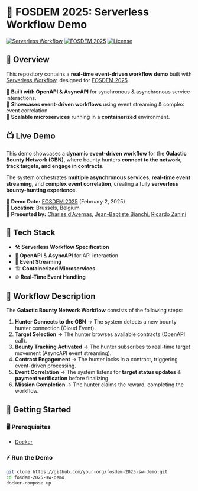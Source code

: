 ﻿# 🚀 FOSDEM 2025: Serverless Workflow Demo

[![Serverless Workflow](https://img.shields.io/badge/Serverless__Workflow-blue)](https://serverlessworkflow.io)
[![FOSDEM 2025](https://img.shields.io/badge/Event-FOSDEM%202025-red)](https://fosdem.org/2025/)
[![License](https://img.shields.io/badge/License-APACHE__2.0-green)](LICENSE)

## 🌟 Overview
This repository contains a **real-time event-driven workflow demo** built with [Serverless Workflow](https://serverlessworkflow.io), designed for [FOSDEM 2025](https://fosdem.org/2025/).

🔹 **Built with OpenAPI & AsyncAPI** for synchronous & asynchronous service interactions.  
🔹 **Showcases event-driven workflows** using event streaming & complex event correlation.  
🔹 **Scalable microservices** running in a **containerized** environment.  

## 📺 Live Demo
This demo showcases a **dynamic event-driven workflow** for the **Galactic Bounty Network (GBN)**, where bounty hunters **connect to the network, track targets, and engage in contracts**.  

The system orchestrates **multiple asynchronous services**, **real-time event streaming**, and **complex event correlation**, creating a fully **serverless bounty-hunting experience**.

📌 **Demo Date:** [FOSDEM 2025](https://fosdem.org/2025/) (February 2, 2025)  
📌 **Location:** Brussels, Belgium  
📌 **Presented by:** [Charles d'Avernas](https://github.com/cdavernas), [Jean-Baptiste Bianchi](https://github.com/jbbianchi), [Ricardo Zanini](https://github.com/ricardozanini)

## 🔧 Tech Stack
- 🛠 **Serverless Workflow Specification**
- 🔄 **OpenAPI** & **AsyncAPI** for API interaction
- 📡 **Event Streaming**
- 🏗 **Containerized Microservices**
- 🌐 **Real-Time Event Handling**

## 📜 Workflow Description
The **Galactic Bounty Network Workflow** consists of the following steps:

1. **Hunter Connects to the GBN** → The system detects a new bounty hunter connection (Cloud Event).  
2. **Target Selection** → The hunter browses available contracts (OpenAPI call).  
3. **Bounty Tracking Activated** → The hunter subscribes to real-time target movement (AsyncAPI event streaming).  
4. **Contract Engagement** → The hunter locks in a contract, triggering event-driven processing.  
5. **Event Correlation** → The system listens for **target status updates** & **payment verification** before finalizing.  
6. **Mission Completion** → The hunter claims the reward, completing the workflow.  


## 🚀 Getting Started
### 🖥️ Prerequisites
- [Docker](https://www.docker.com/)

### ⚡ Run the Demo
```bash
git clone https://github.com/your-org/fosdem-2025-sw-demo.git
cd fosdem-2025-sw-demo
docker-compose up
